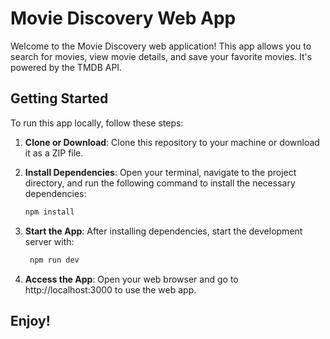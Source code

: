 # Movie Discovery Web App

Welcome to the Movie Discovery web application! This app allows you to search for movies, view movie details, and save your favorite movies. It's powered by the TMDB API.

## Getting Started

To run this app locally, follow these steps:

1. **Clone or Download**: Clone this repository to your machine or download it as a ZIP file.

2. **Install Dependencies**: Open your terminal, navigate to the project directory, and run the following command to install the necessary dependencies:

   ```bash
   npm install
3. **Start the App**: After installing dependencies, start the development server with:
   ```bash
    npm run dev

4. **Access the App**: Open your web browser and go to http://localhost:3000 to use the web app.

## Enjoy!
